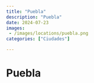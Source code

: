 ```yaml
---
title: "Puebla"
description: "Puebla"
date: 2024-07-23
images: 
 - /images/locations/puebla.png
categories: ["Ciudades"]

---
```


# Puebla

